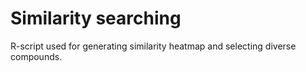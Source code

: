 # Similarity searching

R-script used for generating similarity heatmap and selecting diverse compounds.
